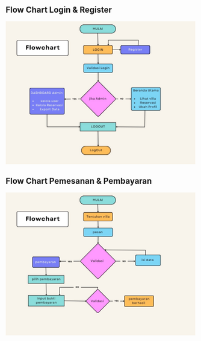 ## Flow Chart Login & Register

![Login&Register](flowchart/L&R.jpeg)

## Flow Chart Pemesanan & Pembayaran

![pemesanan&pembayaran](flowchart/p&p.jpeg)
